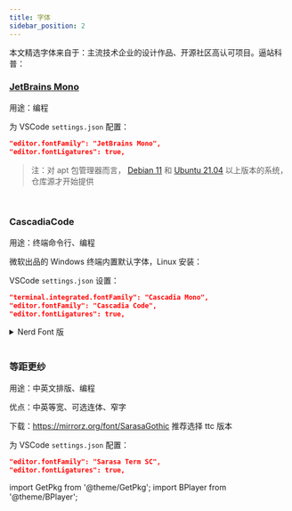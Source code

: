 ```yaml
---
title: 字体
sidebar_position: 2
---
```


本文精选字体来自于：主流技术企业的设计作品、开源社区高认可项目。逼站科普：

<BPlayer id="BV19r4y1W74d" />

### [JetBrains Mono](https://www.jetbrains.com/zh-cn/lp/mono/)

用途：编程

<GetPkg
apt="fonts-jetbrains-mono"
dnf="jetbrains-mono-fonts"
scoop="JetBrains-Mono"
choco="jetbrainsmono"
pacman="ttf-jetbrains-mono"
/>

为 VSCode `settings.json` 配置：

```json
"editor.fontFamily": "JetBrains Mono",
"editor.fontLigatures": true,
```

> 注：对 apt 包管理器而言，
> [Debian 11](https://packages.debian.org/bullseye/source/fonts-jetbrains-mono)
> 和
> [Ubuntu 21.04](https://launchpad.net/ubuntu/+source/fonts-jetbrains-mono)
> 以上版本的系统，仓库源才开始提供

<br/>

### CascadiaCode

用途：终端命令行、编程

微软出品的 Windows 终端内置默认字体，Linux 安装：

<GetPkg apt="fonts-cascadia-code" dnf="cascadia-code-fonts" pacman="ttf-cascadia-code" />

VSCode `settings.json` 设置：

```json
"terminal.integrated.fontFamily": "Cascadia Mono",
"editor.fontFamily": "Cascadia Code",
"editor.fontLigatures": true,
```

 <details className="let-details-to-gray" role="alert">
<summary>Nerd Font 版</summary>

支持更多 Nerd Font 符号的字体版本，
见[官方介绍](https://www.nerdfonts.com/)

```powershell
# Scoop 依赖：
scoop bucket add nerd-fonts
```

<GetPkg scoop="CascadiaCode-NF" choco="cascadia-code-nerd-font" />

[或手动下载](https://github.com/ryanoasis/nerd-fonts/releases/latest/download/CascadiaCode.zip)

VSCode `settings.json` 设置：

```json
// Linux:
"terminal.integrated.fontFamily": "CaskaydiaCove Nerd Font"
// Windows:
"terminal.integrated.fontFamily": "CaskaydiaCove NF"
```

Windows Terminal: `settings.json` > `.profiles.defaults.fontFace`

</details>

<br/>

### 等距更纱

用途：中英文排版、编程

优点：中英等宽、可选连体、窄字

下载：https://mirrorz.org/font/SarasaGothic 推荐选择 ttc 版本

<GetPkg pacman="ttf-sarasa-gothic" />

为 VSCode `settings.json` 配置：

```json
"editor.fontFamily": "Sarasa Term SC",
"editor.fontLigatures": true,
```

import GetPkg from '@theme/GetPkg';
import BPlayer from '@theme/BPlayer';
